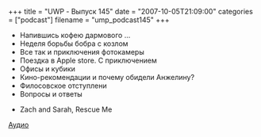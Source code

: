 +++
title = "UWP - Выпуск 145"
date = "2007-10-05T21:09:00"
categories = ["podcast"]
filename = "ump_podcast145"
+++


- Напившись кофею дармового ...
- Неделя борьбы бобра с козлом
- Все так и приключения фотокамеры
- Поездка в Apple store. С приключением
- Офисы и кубики
- Кино-рекомендации и почему обидели Анжелину?
- Филосовское отступлени
- Вопросы и ответы


* Zach and Sarah, Rescue Me

[Аудио](https://podcast.umputun.com/media/ump_podcast145.mp3)
<audio src="https://podcast.umputun.com/media/ump_podcast145.mp3" preload="none">